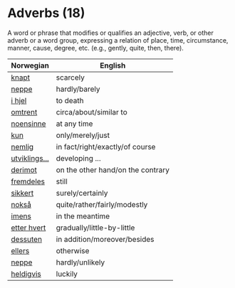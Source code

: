 # Adverbs (18)

A word or phrase that modifies or qualifies an adjective, verb, or other adverb or a word group, expressing a relation of place, time, circumstance, manner, cause, degree, etc. (e.g., gently, quite, then, there).

| Norwegian | English |
| --- | --- |
| [knapt](https://www.ordnett.no/search?language=no&phrase=knapt) | scarcely |
| [neppe](https://www.ordnett.no/search?language=no&phrase=neppe) | hardly/barely |
| [i hjel](https://www.ordnett.no/search?language=no&phrase=i%20hjel) | to death |
| [omtrent](https://www.ordnett.no/search?language=no&phrase=omtrent) | circa/about/similar to |
| [noensinne](https://www.ordnett.no/search?language=no&phrase=noensinne) | at any time |
| [kun](https://www.ordnett.no/search?language=no&phrase=kun) | only/merely/just |
| [nemlig](https://www.ordnett.no/search?language=no&phrase=nemlig) | in fact/right/exactly/of course |
| [utviklings...](https://www.ordnett.no/search?language=no&phrase=utviklings...) | developing ... |
| [derimot](https://www.ordnett.no/search?language=no&phrase=derimot) | on the other hand/on the contrary |
| [fremdeles](https://www.ordnett.no/search?language=no&phrase=fremdeles) | still |
| [sikkert](https://www.ordnett.no/search?language=no&phrase=sikkert) | surely/certainly |
| [nokså](https://www.ordnett.no/search?language=no&phrase=nokså) | quite/rather/fairly/modestly |
| [imens](https://www.ordnett.no/search?language=no&phrase=imens) | in the meantime |
| [etter hvert](https://www.ordnett.no/search?language=no&phrase=etter%20hvert) | gradually/little-by-little |
| [dessuten](https://www.ordnett.no/search?language=no&phrase=dessuten) | in addition/moreover/besides |
| [ellers](https://www.ordnett.no/search?language=no&phrase=ellers) | otherwise |
| [neppe](https://www.ordnett.no/search?language=no&phrase=neppe) | hardly/unlikely |
| [heldigvis](https://www.ordnett.no/search?language=no&phrase=heldigvis) | luckily |

